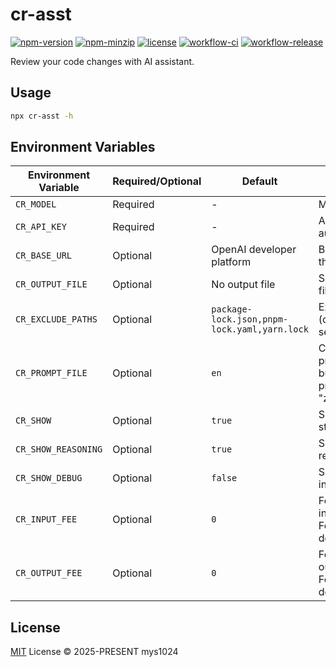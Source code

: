 # cr-asst

[![npm-version](https://img.shields.io/npm/v/cr-asst?style=flat-square&color=%23cb3837)](https://www.npmjs.com/package/cr-asst)
[![npm-minzip](https://img.shields.io/bundlephobia/minzip/cr-asst?style=flat-square&label=minzip)](https://bundlephobia.com/package/cr-asst)
[![license](https://img.shields.io/github/license/mys1024/cr-asst?&style=flat-square)](./LICENSE)
[![workflow-ci](https://img.shields.io/github/actions/workflow/status/mys1024/cr-asst/ci.yml?label=ci&style=flat-square)](https://github.com/mys1024/cr-asst/actions/workflows/ci.yml)
[![workflow-release](https://img.shields.io/github/actions/workflow/status/mys1024/cr-asst/release.yml?label=release&style=flat-square)](https://github.com/mys1024/cr-asst/actions/workflows/release.yml)

Review your code changes with AI assistant.

## Usage

```sh
npx cr-asst -h
```

## Environment Variables

| Environment Variable | Required/Optional | Default                                      | Description                                            |
| -------------------- | ----------------- | -------------------------------------------- | ------------------------------------------------------ |
| `CR_MODEL`           | Required          | -                                            | Model to use.                                          |
| `CR_API_KEY`         | Required          | -                                            | API key for authentication.                            |
| `CR_BASE_URL`        | Optional          | OpenAI developer platform                    | Base URL for the API.                                  |
| `CR_OUTPUT_FILE`     | Optional          | No output file                               | Save output to file.                                   |
| `CR_EXCLUDE_PATHS`   | Optional          | `package-lock.json,pnpm-lock.yaml,yarn.lock` | Exclude paths (comma-separated).                       |
| `CR_PROMPT_FILE`     | Optional          | `en`                                         | Custom prompt file or builtin prompts ("en", "zh-cn"). |
| `CR_SHOW`            | Optional          | `true`                                       | Show on stdout.                                        |
| `CR_SHOW_REASONING`  | Optional          | `true`                                       | Show reasoning.                                        |
| `CR_SHOW_DEBUG`      | Optional          | `false`                                      | Show debug info.                                       |
| `CR_INPUT_FEE`       | Optional          | `0`                                          | Fee per million input tokens. For debugging.           |
| `CR_OUTPUT_FEE`      | Optional          | `0`                                          | Fee per million output tokens. For debugging.          |

## License

[MIT](./LICENSE) License &copy; 2025-PRESENT mys1024
